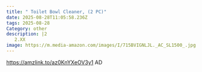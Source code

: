 ```yaml
---
title: " Toilet Bowl Cleaner, (2 PC)"
date: 2025-08-28T11:05:58.236Z
tags: 2025-08-28
Category: other
description: |2
   2.XX
image: https://m.media-amazon.com/images/I/715BVIGNLJL._AC_SL1500_.jpg
---
```

https://amzlink.to/az0KnYXeOV3y1      AD